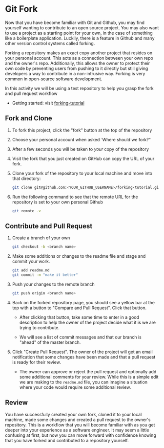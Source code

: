 # Git Fork

Now that you have become familiar with Git and Github, you may find yourself wanting to contribute to an open source project. You may also want to use a project as a starting point for your own, in the case of something like a boilerplate application. Luckily, there is a feature in Github and many other version control systems called forking.

Forking a repository makes an exact copy another project that resides on your personal account. This acts as a connection between your own repo and the owner's repo. Additionally, this allows the owner to protect their own code by preventing users from pushing to it directly but still giving developers a way to contribute in a non-intrusive way. Forking is very common in open-source software development.

In this activity we will be using a test repository to help you grasp the fork and pull request workflow

- Getting started: visit [forking-tutorial](https://github.com/coding-boot-camp/forking-tutorial)

## Fork and Clone

1. To fork this project, click the "fork" button at the top of the repository

2. Choose your personal account when asked `Where should we fork?"

3. After a few seconds you will be taken to _your_ copy of the repository

4. Visit the fork that you just created on GitHub can copy the URL of your fork.

5. Clone your fork of the repository to your local machine and move into that directory:

   ```sh
   git clone git@github.com:<YOUR_GITHUB_USERNAME>/forking-tutorial.git && cd forking-tutorial
   ```

6. Run the following command to see that the remote URL for the repository is set to your own personal Github

   ```sh
   git remote -v
   ```

## Contribute and Pull Request

1. Create a branch of your own

   ```sh
   git checkout -b <branch name>
   ```

2. Make some additions or changes to the readme file and stage and commit your work.

   ```sh
   git add readme.md
   git commit -m "make it better"
   ```

3. Push your changes to the remote branch

   ```sh
   git push origin <branch name>
   ```

4. Back on the forked repository page, you should see a yellow bar at the top with a button to "Compare and Pull Request". Click that button.

   - After clicking that button, take some time to enter in a good description to help the owner of the project decide what it is we are trying to contribute.

   - We will see a list of commit messages and that our branch is "ahead" of the master branch.

5. Click "Create Pull Request". The owner of the project will get an email notification that some changes have been made and that a pull request is ready for their review.

   - The owner can approve or reject the pull request and optionally add some additional comments for your review. While this is a simple edit we are making to the `readme.md` file, you can imagine a situation where your code would require some additional review.

## Review

You have successfully created your own fork, cloned it to your local machine, made some changes and created a pull request to the owner's repository. This is a workflow that you will become familiar with as you get deeper into your experience as a software engineer. It may seem a little confusing at first, but now you can move forward with confidence knowing that you have forked and contributed to a repository yourself.
